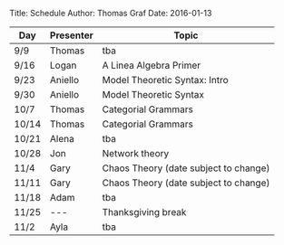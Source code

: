 Title: Schedule
Author: Thomas Graf
Date: 2016-01-13


| Day   | Presenter          | Topic                                                  |
|-------|--------------------|--------------------------------------------------------|
| 9/9   | Thomas             | tba                                                    |
| 9/16  | Logan              | A Linea Algebra Primer                                 |
| 9/23  | Aniello            | Model Theoretic Syntax: Intro                          |
| 9/30  | Aniello            | Model Theoretic Syntax                                 |
| 10/7  | Thomas             | Categorial Grammars                                    |
| 10/14 | Thomas             | Categorial Grammars                                    |
| 10/21 | Alena              | tba                                                    |
| 10/28 | Jon                | Network theory                                         |
| 11/4  | Gary               | Chaos Theory (date subject to change)                  |
| 11/11 | Gary               | Chaos Theory (date subject to change)                  |
| 11/18 | Adam               | tba                                                    |
| 11/25 | ---                | Thanksgiving break                                     |
| 11/2  | Ayla               | tba                                                    |
